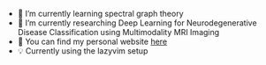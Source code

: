 - 🌱 I’m currently learning spectral graph theory
- 🔭 I’m currently researching Deep Learning for Neurodegenerative Disease Classification using Multimodality MRI Imaging
- 🦾 You can find my personal website [here](https://AtRieZKuda.github.io)
- 💡 Currently using the lazyvim setup

<!---
AtRieZKuda/AtRieZKuda is a ✨ special ✨ repository because its `README.md` (this file) appears on your GitHub profile.
You can click the Preview link to take a look at your changes.
--->
